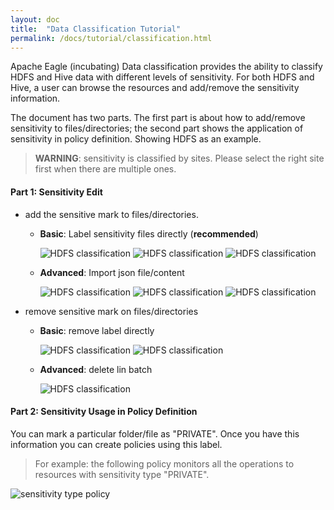 ```yaml
---
layout: doc
title:  "Data Classification Tutorial" 
permalink: /docs/tutorial/classification.html
---
```


Apache Eagle (incubating) Data classification provides the ability to classify HDFS and Hive data with different levels of sensitivity.
For both HDFS and Hive, a user can browse the resources and add/remove the sensitivity information.

The document has two parts. The first part is about how to add/remove sensitivity to files/directories; the second part shows the application
of sensitivity in policy definition. Showing HDFS as an example.

> **WARNING**: sensitivity is classified by sites. Please select the right site first when there are multiple ones.

#### **Part 1: Sensitivity Edit**

  * add the sensitive mark to files/directories.

    * **Basic**: Label sensitivity files directly (**recommended**)

       ![HDFS classification](/images/docs/hdfs-mark1.png)
       ![HDFS classification](/images/docs/hdfs-mark2.png)
       ![HDFS classification](/images/docs/hdfs-mark3.png)
    * **Advanced**: Import json file/content

        ![HDFS classification](/images/docs/hdfs-import1.png)
        ![HDFS classification](/images/docs/hdfs-import2.png)
        ![HDFS classification](/images/docs/hdfs-import3.png)


 * remove sensitive mark on files/directories

   * **Basic**: remove label directly

        ![HDFS classification](/images/docs/hdfs-delete1.png)
        ![HDFS classification](/images/docs/hdfs-delete2.png)

   * **Advanced**: delete lin batch

        ![HDFS classification](/images/docs/hdfs-remove.png)

#### **Part 2: Sensitivity Usage in Policy Definition**

You can mark a particular folder/file as "PRIVATE". Once you have this information you can create policies using this label.

> For example: the following policy monitors all the operations to resources with sensitivity type "PRIVATE".

![sensitivity type policy](/images/docs/sensitivity-policy.png)

